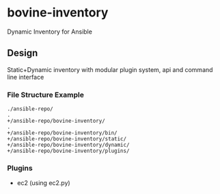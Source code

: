 # bovine-inventory
Dynamic Inventory for Ansible

## Design
Static+Dynamic inventory with modular plugin system, api and command line interface

### File Structure Example
```
./ansible-repo/
.
+/ansible-repo/bovine-inventory/
.
+/ansible-repo/bovine-inventory/bin/
+/ansible-repo/bovine-inventory/static/
+/ansible-repo/bovine-inventory/dynamic/
+/ansible-repo/bovine-inventory/plugins/
```

### Plugins
- ec2 (using ec2.py)

